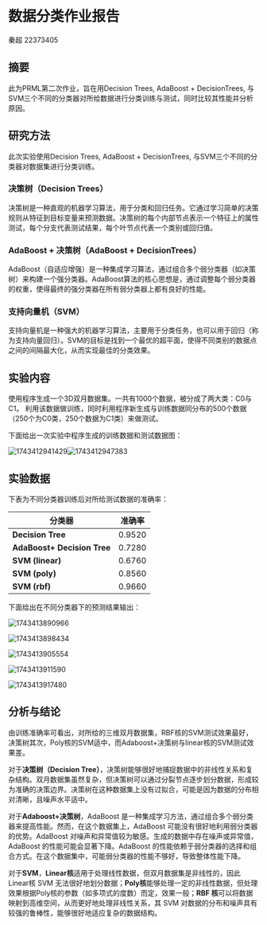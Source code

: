 # 数据分类作业报告

秦超 22373405

## 摘要

此为PRML第二次作业，旨在用Decision Trees, AdaBoost + DecisionTrees, 与SVM三个不同的分类器对所给数据进行分类训练与测试，同时比较其性能并分析原因。

## 研究方法

此次实验使用Decision Trees, AdaBoost + DecisionTrees, 与SVM三个不同的分类器对数据集进行分类训练。

### 决策树（Decision Trees）

决策树是一种直观的机器学习算法，用于分类和回归任务。它通过学习简单的决策规则从特征到目标变量来预测数据。决策树的每个内部节点表示一个特征上的属性测试，每个分支代表测试结果，每个叶节点代表一个类别或回归值。

### AdaBoost + 决策树（AdaBoost + DecisionTrees）

AdaBoost（自适应增强）是一种集成学习算法，通过组合多个弱分类器（如决策树）来构建一个强分类器。AdaBoost算法的核心思想是，通过调整每个弱分类器的权重，使得最终的强分类器在所有弱分类器上都有良好的性能。

### 支持向量机（SVM）

支持向量机是一种强大的机器学习算法，主要用于分类任务，也可以用于回归（称为支持向量回归）。SVM的目标是找到一个最优的超平面，使得不同类别的数据点之间的间隔最大化，从而实现最佳的分类效果。

## 实验内容

使用程序生成一个3D双月数据集。一共有1000个数据，被分成了两大类：C0与C1。 利用该数据做训练，同时利用程序新生成与训练数据同分布的500个数据（250个为C0类，250个数据为C1类）来做测试。

下面给出一次实验中程序生成的训练数据和测试数据图：

![1743412941429](image/作业2/1743412941429.png)![1743412947383](image/作业2/1743412947383.png)

## 实验数据

下表为不同分类器训练后对所给测试数据的准确率：

| 分类器                       | 准确率 |
| ---------------------------- | ------ |
| **Decision Tree**           | 0.9520 |
| **AdaBoost+ Decision Tree** | 0.7280 |
| **SVM (linear)**            | 0.6760 |
| **SVM (poly)**              | 0.8560 |
| **SVM (rbf)**               | 0.9660 |

下面给出在不同分类器下的预测结果输出：

![1743413890966](image/作业2/1743413890966.png)

![1743413898434](image/作业2/1743413898434.png)

![1743413905554](image/作业2/1743413905554.png)

![1743413911590](image/作业2/1743413911590.png)

![1743413917480](image/作业2/1743413917480.png)

## 分析与结论

由训练准确率可看出，对所给的三维双月数据集，RBF核的SVM测试效果最好，决策树其次，Poly核的SVM适中，而Adaboost+决策树与linear核的SVM测试效果差。

对于**决策树（Decision Tree）**，决策树能够很好地捕捉数据中的非线性关系和复杂结构。双月数据集虽然复杂，但决策树可以通过分裂节点逐步划分数据，形成较为准确的决策边界。决策树在这种数据集上没有过拟合，可能是因为数据的分布相对清晰，且噪声水平适中。

对于**Adaboost+决策树**，AdaBoost 是一种集成学习方法，通过组合多个弱分类器来提高性能。然而，在这个数据集上，AdaBoost 可能没有很好地利用弱分类器的优势。AdaBoost 对噪声和异常值较为敏感。生成的数据中存在噪声或异常值，AdaBoost 的性能可能会显著下降。AdaBoost 的性能依赖于弱分类器的选择和组合方式。在这个数据集中，可能弱分类器的性能不够好，导致整体性能下降。

对于**SVM**，**Linear核**适用于处理线性数据，但双月数据集是非线性的，因此Linear核 SVM 无法很好地划分数据；**Poly核**能够处理一定的非线性数据，但处理效果根据Poly核的参数（如多项式的度数）而定，效果一般；**RBF 核**可以将数据映射到高维空间，从而更好地处理非线性关系，其 SVM 对数据的分布和噪声具有较强的鲁棒性，能够很好地适应复杂的数据结构。
